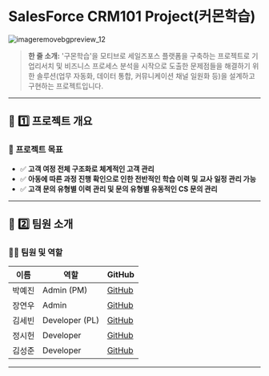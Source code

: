 # SalesForce CRM101 Project(커몬학습)

![imageremovebgpreview_12](https://github.com/banana90911/-/blob/main/%EC%BB%A4%EB%AA%AC_%EC%9D%B4%EB%AF%B8%EC%A7%80/%EC%BB%A4%EB%AA%AC%ED%95%99%EC%8A%B5.png)


> **한 줄 소개:** '구몬학습'을 모티브로 세일즈포스 플랫폼을 구축하는 프로젝트로 기업리서치 및 비즈니스 프로세스 분석을 시작으로
> 도출한 문제점들을 해결하기 위한 솔루션(업무 자동화, 데이터 통합, 커뮤니케이션 채널 일원화 등)을 설계하고 구현하는 프로젝트입니다.

---

## 📌 **1️⃣ 프로젝트 개요**

### 🎯 **프로젝트 목표**
- ✅ **고객 여정 전체 구조화로 체계적인 고객 관리**  
- ✅ **아동에 따른 과정 진행 확인으로 인한 전반적인 학습 이력 및 교사 일정 관리 가능**
- ✅ **고객 문의 유형별 이력 관리 및 문의 유형별 유동적인 CS 문의 관리**

---

## 📌 **2️⃣ 팀원 소개**
### 👨‍💻 **팀원 및 역할**
| **이름** | **역할** | **GitHub** |
|--------|---------|------------|
| 박예진 | Admin (PM) | [GitHub](https://github.com/) |
| 장연우 | Admin | [GitHub](https://github.com/) |
| 김세빈 | Developer (PL) | [GitHub](https://github.com/) |
| 정시헌 | Developer | [GitHub](https://github.com/) |
| 김성준 | Developer | [GitHub](https://github.com/) |

---
